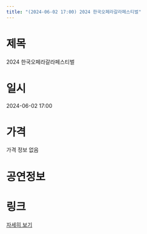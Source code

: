 ```yaml
---
title: "(2024-06-02 17:00) 2024 한국오페라갈라페스티벌"
---
```


# 제목
2024 한국오페라갈라페스티벌

# 일시
2024-06-02 17:00

# 가격
가격 정보 없음

# 공연정보
  
  


# 링크
[자세히 보기](https://www.sac.or.kr/site/main/show/show_view?SN=66349 "https://www.sac.or.kr/site/main/show/show_view?SN=66349")
